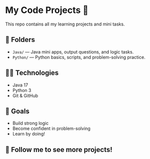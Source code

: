 # My Code Projects 🚀

This repo contains all my learning projects and mini tasks.

## 📂 Folders

- `Java/` — Java mini apps, output questions, and logic tasks.
- `Python/` — Python basics, scripts, and problem-solving practice.

## 👨‍💻 Technologies
- Java 17
- Python 3
- Git & GitHub

## 🎯 Goals
- Build strong logic
- Become confident in problem-solving
- Learn by doing!

## 🌟 Follow me to see more projects!
